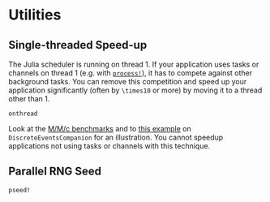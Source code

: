 # Utilities

## Single-threaded Speed-up

The Julia scheduler is running on thread 1. If your application uses tasks or channels on thread 1 (e.g. with [`process!`](@ref)), it has to compete against other background tasks. You can remove this competition and speed up your application significantly (often by ``\times10`` or more) by moving it to a thread other than 1.

```@docs
onthread
```

Look at the [M/M/c benchmarks](https://github.com/pbayer/DiscreteEventsCompanion.jl/tree/master/benchmarks/queue_mmc) and to [this example](https://github.com/pbayer/DiscreteEventsCompanion.jl/blob/master/benchmarks/queue_mmc/bench_queue_mmc_srv1.jl) on `DiscreteEventsCompanion` for an illustration. You cannot speedup applications not using tasks or channels with this technique.

## Parallel RNG Seed

```@docs
pseed!
```
